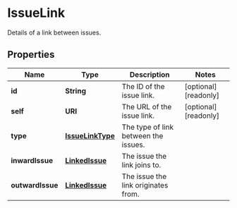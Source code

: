 

# IssueLink

Details of a link between issues.
## Properties

Name | Type | Description | Notes
------------ | ------------- | ------------- | -------------
**id** | **String** | The ID of the issue link. |  [optional] [readonly]
**self** | **URI** | The URL of the issue link. |  [optional] [readonly]
**type** | [**IssueLinkType**](IssueLinkType.md) | The type of link between the issues. | 
**inwardIssue** | [**LinkedIssue**](LinkedIssue.md) | The issue the link joins to. | 
**outwardIssue** | [**LinkedIssue**](LinkedIssue.md) | The issue the link originates from. | 



